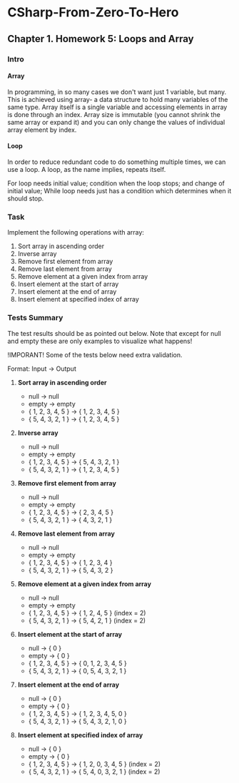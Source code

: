 # CSharp-From-Zero-To-Hero

## Chapter 1. Homework 5: Loops and Array
### Intro
#### Array
In programming, in so many cases we don't want just 1 variable, but many.
This is achieved using array- a data structure to hold many variables of the same type.
Array itself is a single variable and accessing elements in array is done through an index.
Array size is immutable (you cannot shrink the same array or expand it) and you can only change the values of individual array element by index.

#### Loop
In order to reduce redundant code to do something multiple times, we can use a loop.
A loop, as the name implies, repeats itself. 

For loop needs initial value; condition when the loop stops; and change of initial value;
While loop needs just has a condition which determines when it should stop.

### Task
Implement the following operations with array:
1) Sort array in ascending order
2) Inverse array
3) Remove first element from array
4) Remove last element from array
5) Remove element at a given index from array
6) Insert element at the start of array
7) Insert element at the end of array
8) Insert element at specified index of array

### Tests Summary
The test results should be as pointed out below.
Note that except for null and empty these are only examples to visualize what happens!

!IMPORANT!
Some of the tests below need extra validation.

Format: Input -> Output


1) **Sort array in ascending order**
	* null -> null
	* empty -> empty
	* { 1, 2, 3, 4, 5 } -> { 1, 2, 3, 4, 5 }
	* { 5, 4, 3, 2, 1 } -> { 1, 2, 3, 4, 5 }

2) **Inverse array**
	* null -> null
	* empty -> empty
	* { 1, 2, 3, 4, 5 } -> { 5, 4, 3, 2, 1 }
	* { 5, 4, 3, 2, 1 } -> { 1, 2, 3, 4, 5 }

3) **Remove first element from array**
	* null -> null
	* empty -> empty
	* { 1, 2, 3, 4, 5 } -> { 2, 3, 4, 5 }
	* { 5, 4, 3, 2, 1 } -> { 4, 3, 2, 1 }

4) **Remove last element from array**
	* null -> null
	* empty -> empty
	* { 1, 2, 3, 4, 5 } -> { 1, 2, 3, 4 }
	* { 5, 4, 3, 2, 1 } -> { 5, 4, 3, 2 }

5) **Remove element at a given index from array**
	* null -> null
	* empty -> empty
	* { 1, 2, 3, 4, 5 } -> { 1, 2, 4, 5 }  (index = 2)
	* { 5, 4, 3, 2, 1 } -> { 5, 4, 2, 1 }  (index = 2)

6) **Insert element at the start of array**
	* null -> { 0 }
	* empty -> { 0 }
	* { 1, 2, 3, 4, 5 } -> { 0, 1, 2, 3, 4, 5 }
	* { 5, 4, 3, 2, 1 } -> { 0, 5, 4, 3, 2, 1 }

7) **Insert element at the end of array**
	* null -> { 0 }
	* empty -> { 0 }
	* { 1, 2, 3, 4, 5 } -> { 1, 2, 3, 4, 5, 0 }
	* { 5, 4, 3, 2, 1 } -> { 5, 4, 3, 2, 1, 0 }

8) **Insert element at specified index of array**
	* null -> { 0 }
	* empty -> { 0 }
	* { 1, 2, 3, 4, 5 } -> { 1, 2, 0, 3, 4, 5 }  (index = 2)
	* { 5, 4, 3, 2, 1 } -> { 5, 4, 0, 3, 2, 1 }  (index = 2)
